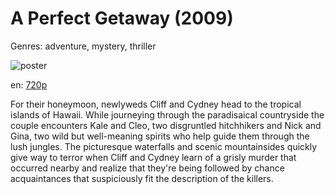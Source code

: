 # A Perfect Getaway (2009)

Genres: adventure, mystery, thriller

![poster](http://image.tmdb.org/t/p/w500/eHAdW58uNdC3y6ijaIrr7WBUrwH.jpg)

en:
  [720p](magnet:?xt=urn:btih:7611613C9C0E5A79662110BD1D962C9A4D17072B&tr=udp://glotorrents.pw:6969/announce&tr=udp://tracker.opentrackr.org:1337/announce&tr=udp://torrent.gresille.org:80/announce&tr=udp://tracker.openbittorrent.com:80&tr=udp://tracker.coppersurfer.tk:6969&tr=udp://tracker.leechers-paradise.org:6969&tr=udp://p4p.arenabg.ch:1337&tr=udp://tracker.internetwarriors.net:1337)
  


For their honeymoon, newlyweds Cliff and Cydney head to the tropical islands of Hawaii. While journeying through the paradisaical countryside the couple encounters Kale and Cleo, two disgruntled hitchhikers and Nick and Gina, two wild but well-meaning spirits who help guide them through the lush jungles. The picturesque waterfalls and scenic mountainsides quickly give way to terror when Cliff and Cydney learn of a grisly murder that occurred nearby and realize that they're being followed by chance acquaintances that suspiciously fit the description of the killers.